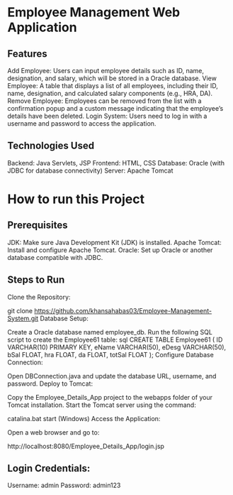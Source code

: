 # Employee Management Web Application

## Features

Add Employee: Users can input employee details such as ID, name, designation, and salary, which will be stored in a Oracle database.
View Employee: A table that displays a list of all employees, including their ID, name, designation, and calculated salary components (e.g., HRA, DA).
Remove Employee: Employees can be removed from the list with a confirmation popup and a custom message indicating that the employee’s details have been deleted.
Login System: Users need to log in with a username and password to access the application.

## Technologies Used

Backend: Java Servlets, JSP
Frontend: HTML, CSS
Database: Oracle (with JDBC for database connectivity)
Server: Apache Tomcat

# How to run this Project
## Prerequisites
JDK: Make sure Java Development Kit (JDK) is installed.
Apache Tomcat: Install and configure Apache Tomcat.
Oracle: Set up Oracle or another database compatible with JDBC.
## Steps to Run
Clone the Repository:

git clone https://github.com/khansahabas03/Employee-Management-System.git
Database Setup:

Create a Oracle database named employee_db.
Run the following SQL script to create the Employee61 table:
sql
CREATE TABLE Employee61 (
    ID VARCHAR(10) PRIMARY KEY,
    eName VARCHAR(50),
    eDesg VARCHAR(50),
    bSal FLOAT,
    hra FLOAT,
    da FLOAT,
    totSal FLOAT
);
Configure Database Connection:

Open DBConnection.java and update the database URL, username, and password.
Deploy to Tomcat:

Copy the Employee_Details_App project to the webapps folder of your Tomcat installation.
Start the Tomcat server using the command:

catalina.bat start (Windows)
Access the Application:

Open a web browser and go to:

http://localhost:8080/Employee_Details_App/login.jsp
## Login Credentials:

Username: admin
Password: admin123
